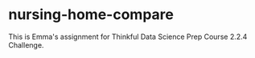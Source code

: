 # nursing-home-compare
This is Emma's assignment for Thinkful Data Science Prep Course 2.2.4 Challenge.
